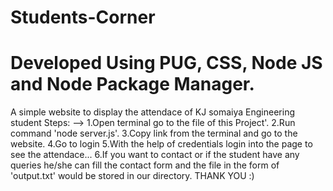 # Students-Corner
# Developed Using PUG, CSS, Node JS and Node Package Manager.
A simple website to display the attendace of KJ somaiya Engineering student
Steps: -->
1.Open terminal go to the file of this Project'.
2.Run command 'node server.js'.
3.Copy link from the terminal and go to the website.
4.Go to login
5.With the help of credentials login into the page to see the attendace... 
6.If you want to contact or if the student have any queries he/she can fill the contact form and the file in the form of 'output.txt' would be stored in our directory.
THANK YOU :)
